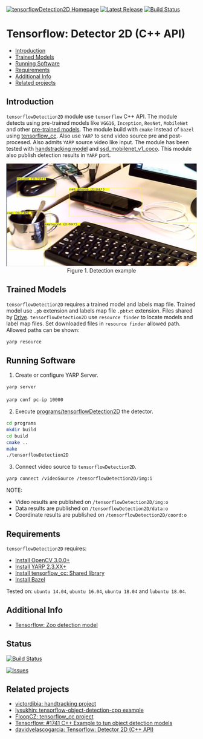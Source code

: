 [![tensorflowDetection2D Homepage](https://img.shields.io/badge/tensorflowDetection2D-develop-orange.svg)](https://github.com/davidvelascogarcia/tensorflowDetection2D/tree/develop/docs) [![Latest Release](https://img.shields.io/github/tag/davidvelascogarcia/tensorflowDetection2D.svg?label=Latest%20Release)](https://github.com/davidvelascogarcia/tensorflowDetection2D/tags) [![Build Status](https://travis-ci.org/davidvelascogarcia/tensorflowDetection2D.svg?branch=develop)](https://travis-ci.org/davidvelascogarcia/tensorflowDetection2D)

# Tensorflow: Detector 2D (C++ API)

- [Introduction](#introduction)
- [Trained Models](#trained-models)
- [Running Software](#running-software)
- [Requirements](#requirements)
- [Additional Info](#additional-info)
- [Related projects](#related-projects)


## Introduction

`tensorflowDetection2D` module use `tensorflow` C++ API. The module detects using pre-trained models like `VGG16`, `Inception`, `ResNet`, `MobileNet` and other [pre-trained models](https://github.com/tensorflow/models/tree/master/research/slim#pre-trained-models). The module build with `cmake` instead of `bazel` using [tensorflow_cc](https://github.com/FloopCZ/tensorflow_cc). Also use `YARP` to send video source pre and post-procesed. Also admits `YARP` source video like input. The module has been tested with [handstracking model](https://github.com/victordibia/handtracking) and [ssd_mobilenet_v1_coco](https://github.com/tensorflow/models/blob/master/research/object_detection/g3doc/detection_model_zoo.md). This module also publish detection results in `YARP` port.

<p align="center">
  <img width="600" src="./images/detection_example.png">
  <br>Figure 1. Detection example</br>
</p>


## Trained Models

`tensorflowDetection2D` requires a trained model and labels map file. Trained model use `.pb` extension and labels map file `.pbtxt` extension. Files shared by [Drive](https://drive.google.com/drive/folders/1HNSs2x4T9gddpg-FTGR_hx0eJXwxv416?usp=sharing).
`tensorflowDetection2D` use `resource finder` to locate models and label map files. Set downloaded files in `resource finder` allowed path.
Allowed paths can be shown:

```bash
yarp resource 
```

## Running Software

1. Create or configure YARP Server.
```bash
yarp server

yarp conf pc-ip 10000
```
2. Execute [programs/tensorflowDetection2D](./programs/tensorflowDetection2D) the detector.
```bash
cd programs
mkdir build
cd build
cmake ..
make
./tensorflowDetection2D
```
3. Connect video source to `tensorflowDetection2D`.
```bash
yarp connect /videoSource /tensorflowDetection2D/img:i
```

NOTE:

- Video results are published on `/tensorflowDetection2D/img:o`
- Data results are published on `/tensorflowDetection2D/data:o`
- Coordinate results are published on `/tensorflowDetection2D/coord:o`

## Requirements

`tensorflowDetection2D` requires:

* [Install OpenCV 3.0.0+](https://github.com/roboticslab-uc3m/installation-guides/blob/master/install-opencv.md)
* [Install YARP 2.3.XX+](https://github.com/roboticslab-uc3m/installation-guides/blob/master/install-yarp.md)
* [Install tensorflow_cc: Shared library](./docs/README.md)
* [Install Bazel](https://github.com/roboticslab-uc3m/installation-guides/blob/master/install-bazel.md)

Tested on: `ubuntu 14.04`, `ubuntu 16.04`, `ubuntu 18.04` and `lubuntu 18.04`.

## Additional Info

* [Tensorflow: Zoo detection model](https://github.com/tensorflow/models/blob/master/research/object_detection/g3doc/detection_model_zoo.md)

## Status

[![Build Status](https://travis-ci.org/davidvelascogarcia/tensorflowDetection2D.svg?branch=develop)](https://travis-ci.org/davidvelascogarcia/tensorflowDetection2D)

[![Issues](https://img.shields.io/github/issues/davidvelascogarcia/tensorflowDetection2D.svg?label=Issues)](https://github.com/davidvelascogarcia/tensorflowDetection2D/issues)

## Related projects

* [victordibia: handtracking project](https://github.com/victordibia/handtracking)
* [lysukhin: tensorflow-object-detection-cpp example](https://github.com/lysukhin/tensorflow-object-detection-cpp)
* [FloopCZ: tensorflow_cc project](https://github.com/FloopCZ/tensorflow_cc)
* [Tensorflow: #1741 C++ Example to tun object detection models](https://github.com/tensorflow/models/issues/1741#issuecomment-318613222)
* [davidvelascogarcia: Tensorflow: Detector 2D (C++ API)](https://github.com/davidvelascogarcia/tensorflowDetection2D)
